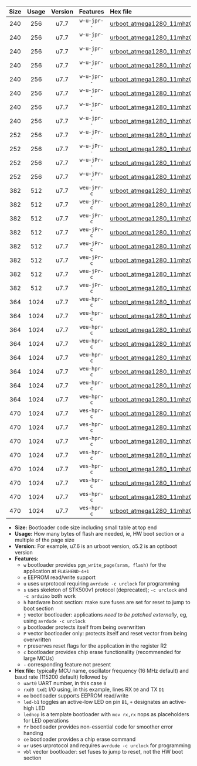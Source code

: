 |Size|Usage|Version|Features|Hex file|
|:-:|:-:|:-:|:-:|:--|
|240|256|u7.7|`w-u-jpr--`|[urboot_atmega1280_11mhz0592_2400bps_uart0_rxe0_txe1_led+b7_ur_vbl.hex](https://raw.githubusercontent.com/stefanrueger/urboot.hex/main/mcus/atmega1280/fcpu_11mhz0592/2400_bps/urboot_atmega1280_11mhz0592_2400bps_uart0_rxe0_txe1_led+b7_ur_vbl.hex)|
|240|256|u7.7|`w-u-jpr--`|[urboot_atmega1280_11mhz0592_2400bps_uart0_rxe0_txe1_lednop_ur_vbl.hex](https://raw.githubusercontent.com/stefanrueger/urboot.hex/main/mcus/atmega1280/fcpu_11mhz0592/2400_bps/urboot_atmega1280_11mhz0592_2400bps_uart0_rxe0_txe1_lednop_ur_vbl.hex)|
|240|256|u7.7|`w-u-jpr--`|[urboot_atmega1280_11mhz0592_2400bps_uart1_rxd2_txd3_led+b7_ur_vbl.hex](https://raw.githubusercontent.com/stefanrueger/urboot.hex/main/mcus/atmega1280/fcpu_11mhz0592/2400_bps/urboot_atmega1280_11mhz0592_2400bps_uart1_rxd2_txd3_led+b7_ur_vbl.hex)|
|240|256|u7.7|`w-u-jpr--`|[urboot_atmega1280_11mhz0592_2400bps_uart1_rxd2_txd3_lednop_ur_vbl.hex](https://raw.githubusercontent.com/stefanrueger/urboot.hex/main/mcus/atmega1280/fcpu_11mhz0592/2400_bps/urboot_atmega1280_11mhz0592_2400bps_uart1_rxd2_txd3_lednop_ur_vbl.hex)|
|240|256|u7.7|`w-u-jpr--`|[urboot_atmega1280_11mhz0592_2400bps_uart2_rxh0_txh1_led+b7_ur_vbl.hex](https://raw.githubusercontent.com/stefanrueger/urboot.hex/main/mcus/atmega1280/fcpu_11mhz0592/2400_bps/urboot_atmega1280_11mhz0592_2400bps_uart2_rxh0_txh1_led+b7_ur_vbl.hex)|
|240|256|u7.7|`w-u-jpr--`|[urboot_atmega1280_11mhz0592_2400bps_uart2_rxh0_txh1_lednop_ur_vbl.hex](https://raw.githubusercontent.com/stefanrueger/urboot.hex/main/mcus/atmega1280/fcpu_11mhz0592/2400_bps/urboot_atmega1280_11mhz0592_2400bps_uart2_rxh0_txh1_lednop_ur_vbl.hex)|
|240|256|u7.7|`w-u-jpr--`|[urboot_atmega1280_11mhz0592_2400bps_uart3_rxj0_txj1_led+b7_ur_vbl.hex](https://raw.githubusercontent.com/stefanrueger/urboot.hex/main/mcus/atmega1280/fcpu_11mhz0592/2400_bps/urboot_atmega1280_11mhz0592_2400bps_uart3_rxj0_txj1_led+b7_ur_vbl.hex)|
|240|256|u7.7|`w-u-jpr--`|[urboot_atmega1280_11mhz0592_2400bps_uart3_rxj0_txj1_lednop_ur_vbl.hex](https://raw.githubusercontent.com/stefanrueger/urboot.hex/main/mcus/atmega1280/fcpu_11mhz0592/2400_bps/urboot_atmega1280_11mhz0592_2400bps_uart3_rxj0_txj1_lednop_ur_vbl.hex)|
|252|256|u7.7|`w-u-jPr--`|[urboot_atmega1280_11mhz0592_2400bps_uart0_rxe0_txe1_ur_vbl.hex](https://raw.githubusercontent.com/stefanrueger/urboot.hex/main/mcus/atmega1280/fcpu_11mhz0592/2400_bps/urboot_atmega1280_11mhz0592_2400bps_uart0_rxe0_txe1_ur_vbl.hex)|
|252|256|u7.7|`w-u-jPr--`|[urboot_atmega1280_11mhz0592_2400bps_uart1_rxd2_txd3_ur_vbl.hex](https://raw.githubusercontent.com/stefanrueger/urboot.hex/main/mcus/atmega1280/fcpu_11mhz0592/2400_bps/urboot_atmega1280_11mhz0592_2400bps_uart1_rxd2_txd3_ur_vbl.hex)|
|252|256|u7.7|`w-u-jPr--`|[urboot_atmega1280_11mhz0592_2400bps_uart2_rxh0_txh1_ur_vbl.hex](https://raw.githubusercontent.com/stefanrueger/urboot.hex/main/mcus/atmega1280/fcpu_11mhz0592/2400_bps/urboot_atmega1280_11mhz0592_2400bps_uart2_rxh0_txh1_ur_vbl.hex)|
|252|256|u7.7|`w-u-jPr--`|[urboot_atmega1280_11mhz0592_2400bps_uart3_rxj0_txj1_ur_vbl.hex](https://raw.githubusercontent.com/stefanrueger/urboot.hex/main/mcus/atmega1280/fcpu_11mhz0592/2400_bps/urboot_atmega1280_11mhz0592_2400bps_uart3_rxj0_txj1_ur_vbl.hex)|
|382|512|u7.7|`weu-jPr-c`|[urboot_atmega1280_11mhz0592_2400bps_uart0_rxe0_txe1_ee_led+b7_fr_ce_ur_vbl.hex](https://raw.githubusercontent.com/stefanrueger/urboot.hex/main/mcus/atmega1280/fcpu_11mhz0592/2400_bps/urboot_atmega1280_11mhz0592_2400bps_uart0_rxe0_txe1_ee_led+b7_fr_ce_ur_vbl.hex)|
|382|512|u7.7|`weu-jPr-c`|[urboot_atmega1280_11mhz0592_2400bps_uart0_rxe0_txe1_ee_lednop_fr_ce_ur_vbl.hex](https://raw.githubusercontent.com/stefanrueger/urboot.hex/main/mcus/atmega1280/fcpu_11mhz0592/2400_bps/urboot_atmega1280_11mhz0592_2400bps_uart0_rxe0_txe1_ee_lednop_fr_ce_ur_vbl.hex)|
|382|512|u7.7|`weu-jPr-c`|[urboot_atmega1280_11mhz0592_2400bps_uart1_rxd2_txd3_ee_led+b7_fr_ce_ur_vbl.hex](https://raw.githubusercontent.com/stefanrueger/urboot.hex/main/mcus/atmega1280/fcpu_11mhz0592/2400_bps/urboot_atmega1280_11mhz0592_2400bps_uart1_rxd2_txd3_ee_led+b7_fr_ce_ur_vbl.hex)|
|382|512|u7.7|`weu-jPr-c`|[urboot_atmega1280_11mhz0592_2400bps_uart1_rxd2_txd3_ee_lednop_fr_ce_ur_vbl.hex](https://raw.githubusercontent.com/stefanrueger/urboot.hex/main/mcus/atmega1280/fcpu_11mhz0592/2400_bps/urboot_atmega1280_11mhz0592_2400bps_uart1_rxd2_txd3_ee_lednop_fr_ce_ur_vbl.hex)|
|382|512|u7.7|`weu-jPr-c`|[urboot_atmega1280_11mhz0592_2400bps_uart2_rxh0_txh1_ee_led+b7_fr_ce_ur_vbl.hex](https://raw.githubusercontent.com/stefanrueger/urboot.hex/main/mcus/atmega1280/fcpu_11mhz0592/2400_bps/urboot_atmega1280_11mhz0592_2400bps_uart2_rxh0_txh1_ee_led+b7_fr_ce_ur_vbl.hex)|
|382|512|u7.7|`weu-jPr-c`|[urboot_atmega1280_11mhz0592_2400bps_uart2_rxh0_txh1_ee_lednop_fr_ce_ur_vbl.hex](https://raw.githubusercontent.com/stefanrueger/urboot.hex/main/mcus/atmega1280/fcpu_11mhz0592/2400_bps/urboot_atmega1280_11mhz0592_2400bps_uart2_rxh0_txh1_ee_lednop_fr_ce_ur_vbl.hex)|
|382|512|u7.7|`weu-jPr-c`|[urboot_atmega1280_11mhz0592_2400bps_uart3_rxj0_txj1_ee_led+b7_fr_ce_ur_vbl.hex](https://raw.githubusercontent.com/stefanrueger/urboot.hex/main/mcus/atmega1280/fcpu_11mhz0592/2400_bps/urboot_atmega1280_11mhz0592_2400bps_uart3_rxj0_txj1_ee_led+b7_fr_ce_ur_vbl.hex)|
|382|512|u7.7|`weu-jPr-c`|[urboot_atmega1280_11mhz0592_2400bps_uart3_rxj0_txj1_ee_lednop_fr_ce_ur_vbl.hex](https://raw.githubusercontent.com/stefanrueger/urboot.hex/main/mcus/atmega1280/fcpu_11mhz0592/2400_bps/urboot_atmega1280_11mhz0592_2400bps_uart3_rxj0_txj1_ee_lednop_fr_ce_ur_vbl.hex)|
|364|1024|u7.7|`weu-hpr-c`|[urboot_atmega1280_11mhz0592_2400bps_uart0_rxe0_txe1_ee_led+b7_fr_ce_ur.hex](https://raw.githubusercontent.com/stefanrueger/urboot.hex/main/mcus/atmega1280/fcpu_11mhz0592/2400_bps/urboot_atmega1280_11mhz0592_2400bps_uart0_rxe0_txe1_ee_led+b7_fr_ce_ur.hex)|
|364|1024|u7.7|`weu-hpr-c`|[urboot_atmega1280_11mhz0592_2400bps_uart0_rxe0_txe1_ee_lednop_fr_ce_ur.hex](https://raw.githubusercontent.com/stefanrueger/urboot.hex/main/mcus/atmega1280/fcpu_11mhz0592/2400_bps/urboot_atmega1280_11mhz0592_2400bps_uart0_rxe0_txe1_ee_lednop_fr_ce_ur.hex)|
|364|1024|u7.7|`weu-hpr-c`|[urboot_atmega1280_11mhz0592_2400bps_uart1_rxd2_txd3_ee_led+b7_fr_ce_ur.hex](https://raw.githubusercontent.com/stefanrueger/urboot.hex/main/mcus/atmega1280/fcpu_11mhz0592/2400_bps/urboot_atmega1280_11mhz0592_2400bps_uart1_rxd2_txd3_ee_led+b7_fr_ce_ur.hex)|
|364|1024|u7.7|`weu-hpr-c`|[urboot_atmega1280_11mhz0592_2400bps_uart1_rxd2_txd3_ee_lednop_fr_ce_ur.hex](https://raw.githubusercontent.com/stefanrueger/urboot.hex/main/mcus/atmega1280/fcpu_11mhz0592/2400_bps/urboot_atmega1280_11mhz0592_2400bps_uart1_rxd2_txd3_ee_lednop_fr_ce_ur.hex)|
|364|1024|u7.7|`weu-hpr-c`|[urboot_atmega1280_11mhz0592_2400bps_uart2_rxh0_txh1_ee_led+b7_fr_ce_ur.hex](https://raw.githubusercontent.com/stefanrueger/urboot.hex/main/mcus/atmega1280/fcpu_11mhz0592/2400_bps/urboot_atmega1280_11mhz0592_2400bps_uart2_rxh0_txh1_ee_led+b7_fr_ce_ur.hex)|
|364|1024|u7.7|`weu-hpr-c`|[urboot_atmega1280_11mhz0592_2400bps_uart2_rxh0_txh1_ee_lednop_fr_ce_ur.hex](https://raw.githubusercontent.com/stefanrueger/urboot.hex/main/mcus/atmega1280/fcpu_11mhz0592/2400_bps/urboot_atmega1280_11mhz0592_2400bps_uart2_rxh0_txh1_ee_lednop_fr_ce_ur.hex)|
|364|1024|u7.7|`weu-hpr-c`|[urboot_atmega1280_11mhz0592_2400bps_uart3_rxj0_txj1_ee_led+b7_fr_ce_ur.hex](https://raw.githubusercontent.com/stefanrueger/urboot.hex/main/mcus/atmega1280/fcpu_11mhz0592/2400_bps/urboot_atmega1280_11mhz0592_2400bps_uart3_rxj0_txj1_ee_led+b7_fr_ce_ur.hex)|
|364|1024|u7.7|`weu-hpr-c`|[urboot_atmega1280_11mhz0592_2400bps_uart3_rxj0_txj1_ee_lednop_fr_ce_ur.hex](https://raw.githubusercontent.com/stefanrueger/urboot.hex/main/mcus/atmega1280/fcpu_11mhz0592/2400_bps/urboot_atmega1280_11mhz0592_2400bps_uart3_rxj0_txj1_ee_lednop_fr_ce_ur.hex)|
|470|1024|u7.7|`wes-hpr-c`|[urboot_atmega1280_11mhz0592_2400bps_uart0_rxe0_txe1_ee_led+b7_fr_ce.hex](https://raw.githubusercontent.com/stefanrueger/urboot.hex/main/mcus/atmega1280/fcpu_11mhz0592/2400_bps/urboot_atmega1280_11mhz0592_2400bps_uart0_rxe0_txe1_ee_led+b7_fr_ce.hex)|
|470|1024|u7.7|`wes-hpr-c`|[urboot_atmega1280_11mhz0592_2400bps_uart0_rxe0_txe1_ee_lednop_fr_ce.hex](https://raw.githubusercontent.com/stefanrueger/urboot.hex/main/mcus/atmega1280/fcpu_11mhz0592/2400_bps/urboot_atmega1280_11mhz0592_2400bps_uart0_rxe0_txe1_ee_lednop_fr_ce.hex)|
|470|1024|u7.7|`wes-hpr-c`|[urboot_atmega1280_11mhz0592_2400bps_uart1_rxd2_txd3_ee_led+b7_fr_ce.hex](https://raw.githubusercontent.com/stefanrueger/urboot.hex/main/mcus/atmega1280/fcpu_11mhz0592/2400_bps/urboot_atmega1280_11mhz0592_2400bps_uart1_rxd2_txd3_ee_led+b7_fr_ce.hex)|
|470|1024|u7.7|`wes-hpr-c`|[urboot_atmega1280_11mhz0592_2400bps_uart1_rxd2_txd3_ee_lednop_fr_ce.hex](https://raw.githubusercontent.com/stefanrueger/urboot.hex/main/mcus/atmega1280/fcpu_11mhz0592/2400_bps/urboot_atmega1280_11mhz0592_2400bps_uart1_rxd2_txd3_ee_lednop_fr_ce.hex)|
|470|1024|u7.7|`wes-hpr-c`|[urboot_atmega1280_11mhz0592_2400bps_uart2_rxh0_txh1_ee_led+b7_fr_ce.hex](https://raw.githubusercontent.com/stefanrueger/urboot.hex/main/mcus/atmega1280/fcpu_11mhz0592/2400_bps/urboot_atmega1280_11mhz0592_2400bps_uart2_rxh0_txh1_ee_led+b7_fr_ce.hex)|
|470|1024|u7.7|`wes-hpr-c`|[urboot_atmega1280_11mhz0592_2400bps_uart2_rxh0_txh1_ee_lednop_fr_ce.hex](https://raw.githubusercontent.com/stefanrueger/urboot.hex/main/mcus/atmega1280/fcpu_11mhz0592/2400_bps/urboot_atmega1280_11mhz0592_2400bps_uart2_rxh0_txh1_ee_lednop_fr_ce.hex)|
|470|1024|u7.7|`wes-hpr-c`|[urboot_atmega1280_11mhz0592_2400bps_uart3_rxj0_txj1_ee_led+b7_fr_ce.hex](https://raw.githubusercontent.com/stefanrueger/urboot.hex/main/mcus/atmega1280/fcpu_11mhz0592/2400_bps/urboot_atmega1280_11mhz0592_2400bps_uart3_rxj0_txj1_ee_led+b7_fr_ce.hex)|
|470|1024|u7.7|`wes-hpr-c`|[urboot_atmega1280_11mhz0592_2400bps_uart3_rxj0_txj1_ee_lednop_fr_ce.hex](https://raw.githubusercontent.com/stefanrueger/urboot.hex/main/mcus/atmega1280/fcpu_11mhz0592/2400_bps/urboot_atmega1280_11mhz0592_2400bps_uart3_rxj0_txj1_ee_lednop_fr_ce.hex)|

- **Size:** Bootloader code size including small table at top end
- **Usage:** How many bytes of flash are needed, ie, HW boot section or a multiple of the page size
- **Version:** For example, u7.6 is an urboot version, o5.2 is an optiboot version
- **Features:**
  + `w` bootloader provides `pgm_write_page(sram, flash)` for the application at `FLASHEND-4+1`
  + `e` EEPROM read/write support
  + `u` uses urprotocol requiring `avrdude -c urclock` for programming
  + `s` uses skeleton of STK500v1 protocol (deprecated); `-c urclock` and `-c arduino` both work
  + `h` hardware boot section: make sure fuses are set for reset to jump to boot section
  + `j` vector bootloader: applications *need to be patched externally*, eg, using `avrdude -c urclock`
  + `p` bootloader protects itself from being overwritten
  + `P` vector bootloader only: protects itself and reset vector from being overwritten
  + `r` preserves reset flags for the application in the register R2
  + `c` bootloader provides chip erase functionality (recommended for large MCUs)
  + `-` corresponding feature not present
- **Hex file:** typically MCU name, oscillator frequency (16 MHz default) and baud rate (115200 default) followed by
  + `uart0` UART number, in this case `0`
  + `rxd0 txd1` I/O using, in this example, lines RX `D0` and TX `D1`
  + `ee` bootloader supports EEPROM read/write
  + `led-b1` toggles an active-low LED on pin `B1`, `+` designates an active-high LED
  + `lednop` is a template bootloader with `mov rx,rx` nops as placeholders for LED operations
  + `fr` bootloader provides non-essential code for smoother error handing
  + `ce` bootloader provides a chip erase command
  + `ur` uses urprotocol and requires `avrdude -c urclock` for programming
  + `vbl` vector bootloader: set fuses to jump to reset, not the HW boot section
